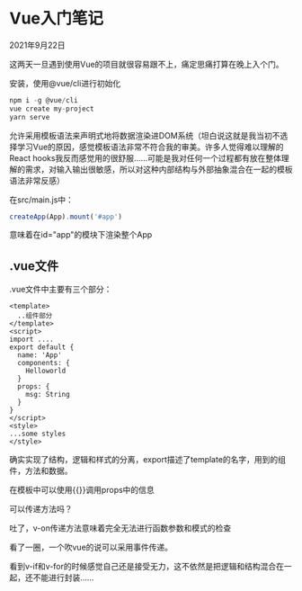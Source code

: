 # Vue入门笔记

2021年9月22日

这两天一旦遇到使用Vue的项目就很容易跟不上，痛定思痛打算在晚上入个门。

安装，使用@vue/cli进行初始化

```js
npm i -g @vue/cli
vue create my-project
yarn serve
```

允许采用模板语法来声明式地将数据渲染进DOM系统（坦白说这就是我当初不选择学习Vue的原因，感觉模板语法非常不符合我的审美。许多人觉得难以理解的React hooks我反而感觉用的很舒服……可能是我对任何一个过程都有放在整体理解的需求，对输入输出很敏感，所以对这种内部结构与外部抽象混合在一起的模板语法非常反感）

在src/main.js中：
```js
createApp(App).mount('#app')
```
意味着在id="app"的模块下渲染整个App

## .vue文件

.vue文件中主要有三个部分：

```vue
<template>
  ..组件部分
</template>
<script>
import ....
export default {
  name: 'App'
  components: {
    Helloworld
  }
  props: {
    msg: String
  }
}
</script>
<style>
...some styles
</style>
```

确实实现了结构，逻辑和样式的分离，export描述了template的名字，用到的组件，方法和数据。

在模板中可以使用{{}}调用props中的信息

可以传递方法吗？

吐了，v-on传递方法意味着完全无法进行函数参数和模式的检查

看了一圈，一个吹vue的说可以采用事件传递。

看到v-if和v-for的时候感觉自己还是接受无力，这不依然是把逻辑和结构混合在一起，还不能进行封装……

